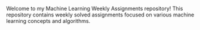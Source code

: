 Welcome to my Machine Learning Weekly Assignments repository!
This repository contains weekly solved assignments focused on various machine learning concepts and algorithms.
